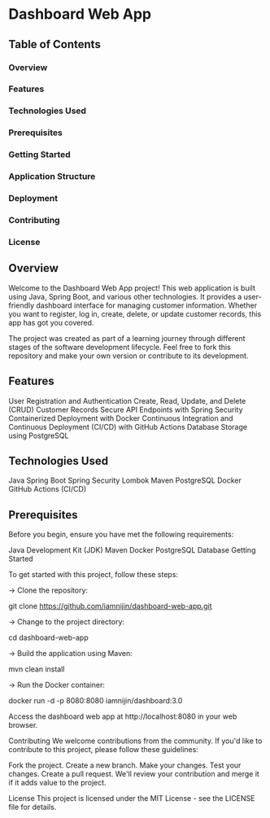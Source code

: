 # Dashboard Web App
## Table of Contents
### Overview
### Features
### Technologies Used
### Prerequisites
### Getting Started
### Application Structure
### Deployment
### Contributing
### License

## Overview
Welcome to the Dashboard Web App project! This web application is built using Java, Spring Boot, and various other technologies. It provides a user-friendly dashboard interface for managing customer information. Whether you want to register, log in, create, delete, or update customer records, this app has got you covered.

The project was created as part of a learning journey through different stages of the software development lifecycle. Feel free to fork this repository and make your own version or contribute to its development.

## Features
User Registration and Authentication
Create, Read, Update, and Delete (CRUD) Customer Records
Secure API Endpoints with Spring Security
Containerized Deployment with Docker
Continuous Integration and Continuous Deployment (CI/CD) with GitHub Actions
Database Storage using PostgreSQL

## Technologies Used
Java
Spring Boot
Spring Security
Lombok
Maven
PostgreSQL
Docker
GitHub Actions (CI/CD)

## Prerequisites
Before you begin, ensure you have met the following requirements:

Java Development Kit (JDK)
Maven
Docker
PostgreSQL Database
Getting Started

To get started with this project, follow these steps:

-> Clone the repository:

git clone https://github.com/iamnijin/dashboard-web-app.git

-> Change to the project directory:

cd dashboard-web-app

-> Build the application using Maven:

mvn clean install

-> Run the Docker container:

docker run -d -p 8080:8080 iamnijin/dashboard:3.0

Access the dashboard web app at http://localhost:8080 in your web browser.


Contributing
We welcome contributions from the community. If you'd like to contribute to this project, please follow these guidelines:

Fork the project.
Create a new branch.
Make your changes.
Test your changes.
Create a pull request.
We'll review your contribution and merge it if it adds value to the project.

License
This project is licensed under the MIT License - see the LICENSE file for details.
